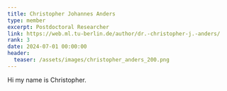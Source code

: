 ```yaml
---
title: Christopher Johannes Anders
type: member
excerpt: Postdoctoral Researcher
link: https://web.ml.tu-berlin.de/author/dr.-christopher-j.-anders/
rank: 3
date: 2024-07-01 00:00:00
header:
  teaser: /assets/images/christopher_anders_200.png
---
```


Hi my name is Christopher.
